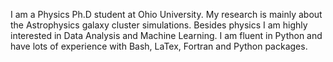 I am a Physics Ph.D student at Ohio University. My research is mainly about the Astrophysics galaxy cluster simulations.
Besides physics I am highly interested in Data Analysis and Machine Learning. I am fluent in Python and have lots of experience with Bash, LaTex, Fortran and Python packages.


